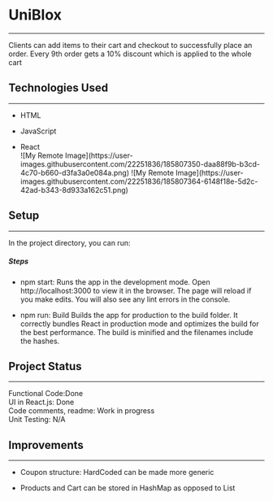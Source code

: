 <h1>UniBlox</h1>
<hr><p>Clients can add items to their cart and checkout to successfully place an order. Every 9th order gets a 10% discount which is applied to the whole cart</p><h2>Technologies Used</h2>
<hr><ul>
<li>HTML</li>
</ul><ul>
<li>JavaScript</li>
</ul><ul>
<li>React</li>
![My Remote Image](https://user-images.githubusercontent.com/22251836/185807350-daa88f9b-b3cd-4c70-b660-d3fa3a0e084a.png)
![My Remote Image](https://user-images.githubusercontent.com/22251836/185807364-6148f18e-5d2c-42ad-b343-8d933a162c51.png)
</ul><h2>Setup</h2>
<hr><p>In the project directory, you can run:</p><h5>Steps</h5><ul>
<li>npm start: Runs the app in the development mode. Open http://localhost:3000 to view it in the browser.  The page will reload if you make edits. You will also see any lint errors in the console.</li>
</ul><ul>
<li>npm run: Build Builds the app for production to the build folder. It correctly bundles React in production mode and optimizes the build for the best performance.  The build is minified and the filenames include the hashes.</li>
</ul><h2>Project Status</h2>
<hr><p>Functional Code:Done<br>
UI in React.js: Done<br>
Code comments, readme: Work in progress<br>
Unit Testing: N/A</p><h2>Improvements</h2>
<hr><ul>
<li>Coupon structure: HardCoded can be made more generic</li>
</ul><ul>
<li>Products and Cart can be stored in HashMap as opposed to List</li>
</ul>

